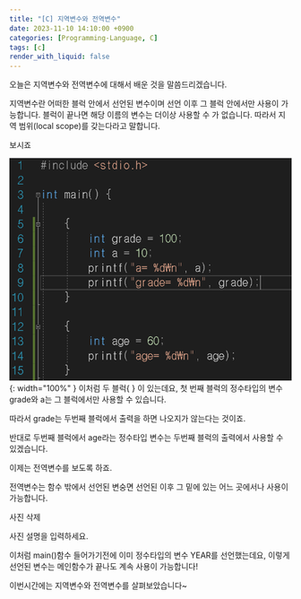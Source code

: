 ```yaml
---
title: "[C] 지역변수와 전역변수"
date: 2023-11-10 14:10:00 +0900
categories: [Programming-Language, C]
tags: [c]
render_with_liquid: false
---
```


오늘은 지역변수와 전역변수에 대해서 배운 것을 말씀드리겠습니다.

지역변수란 어떠한 블럭 안에서 선언된 변수이며 선언 이후 그 블럭 안에서만 사용이 가능합니다. 블럭이 끝나면 해당 이름의 변수는 더이상 사용할 수 가 없습니다. 따라서 지역 범위(local scope)를 갖는다라고 말합니다.

보시죠

![Desktop View](/assets/img/Programming-Language/C/Global-Local-Variables/1.png){: width="100%" }
이처럼 두 블럭{ } 이 있는데요, 첫 번째 블럭의 정수타입의 변수 grade와 a는 그 블럭에서만 사용할 수 있습니다.

따라서 grade는 두번째 블럭에서 출력을 하면 나오지가 않는다는 것이죠.

반대로 두번째 블럭에서 age라는 정수타입 변수는 두번째 블럭의 출력에서 사용할 수 있겠습니다.

이제는 전역변수를 보도록 하죠.

전역변수는 함수 밖에서 선언된 변숭면 선언된 이후 그 밑에 있는 어느 곳에서나 사용이 가능합니다.

사진 삭제

사진 설명을 입력하세요.

이처럼 main()함수 들어가기전에 이미 정수타입의 변수 YEAR를 선언했는데요, 이렇게 선언된 변수는 메인함수가 끝나도 계속 사용이 가능합니다!

이번시간에는 지역변수와 전역변수를 살펴보았습니다~
